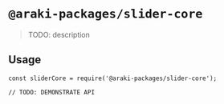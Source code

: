 # `@araki-packages/slider-core`

> TODO: description

## Usage

```
const sliderCore = require('@araki-packages/slider-core');

// TODO: DEMONSTRATE API
```
